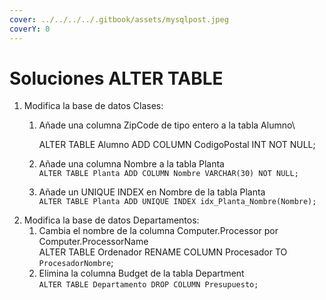 ```yaml
---
cover: ../../../../.gitbook/assets/mysqlpost.jpeg
coverY: 0
---
```


# Soluciones ALTER TABLE

1. Modifica la base de datos Clases:
   1.  Añade una columna ZipCode de tipo entero a la tabla Alumno\


       ALTER TABLE Alumno ADD COLUMN CodigoPostal INT NOT NULL;
   2. Añade una columna Nombre a la tabla Planta\
      `ALTER TABLE Planta ADD COLUMN Nombre VARCHAR(30) NOT NULL;`
   3. Añade un UNIQUE INDEX en Nombre de la tabla Planta\
      `ALTER TABLE Planta ADD UNIQUE INDEX idx_Planta_Nombre(Nombre);`
2. &#x20;Modifica la base de datos Departamentos:
   1. Cambia el nombre de la columna Computer.Processor por Computer.ProcessorName\
      ALTER TABLE Ordenador RENAME COLUMN Procesador TO `ProcesadorNombre`;
   2. Elimina la columna Budget de la tabla Department\
      `ALTER TABLE Departamento DROP COLUMN Presupuesto;`
